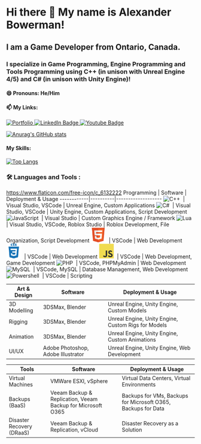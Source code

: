 # Hi there 👋 My name is Alexander Bowerman! 

## I am a Game Developer from Ontario, Canada. 

### I specialize in Game Programming, Engine Programming and Tools Programming using C++ (in unison with Unreal Engine 4/5) and C# (in unison with Unity Engine)!
#### 😄 Pronouns: He/Him

#### 📫 My Links: 
<div id="badges">
  <a href="[Portfolio](https://alexanderbowerman.dev)">
    <img src="https://img.shields.io/badge/My_Portfolio-blue" alt="Portfolio"/>
  </a>
  <a href="[LinkedIn](https://www.linkedin.com/in/alexander-bowerman)">
    <img src="https://img.shields.io/badge/LinkedIn-blue?style=for-the-badge&logo=linkedin&logoColor=white" alt="LinkedIn Badge"/>
  </a>
  <a href="[YouTube](https://www.youtube.com/channel/UCp29V7G5opLfpUS7kLrA-XQ)">
    <img src="https://img.shields.io/badge/YouTube-red?style=for-the-badge&logo=youtube&logoColor=white" alt="Youtube Badge"/>
  </a>
</div>

[![Anurag's GitHub stats](https://github-readme-stats.vercel.app/api?username=XenWulf&count_private=true&show_icons=true&theme=dark)](https://github.com/anuraghazra/github-readme-stats)

#### My Skills:

[![Top Langs](https://github-readme-stats.vercel.app/api/top-langs/?username=XenWulf&theme=dark&count_private=true&exclude_repo=Xayahxen.github.io,MyPortfolio,UnrealEngineTemplates,eCommerceWebsite&hide=css,html,shell,perl&layout=compact)](https://github.com/anuraghazra/github-readme-stats)

### :hammer_and_wrench: Languages and Tools :
https://www.flaticon.com/free-icon/c_6132222
Programming | Software | Deployment & Usage
------------|----------|-------------------
<img src="https://cdn.jsdelivr.net/gh/devicons/devicon@latest/icons/cplusplus/cplusplus-original.svg" title="C++" alt="C++" width="40" height="40"/>&nbsp; | Visual Studio, VSCode | Unreal Engine, Custom Applications
<img src="https://cdn.jsdelivr.net/gh/devicons/devicon@latest/icons/csharp/csharp-original.svg" title="C#" alt="C#" width="40" height="40"/>&nbsp; |  Visual Studio, VSCode | Unity Engine, Custom Applications, Script Development
<img src="https://cdn.jsdelivr.net/gh/devicons/devicon@latest/icons/opengl/opengl-original.svg" title="OpenGL" alt="JavaScript" width="40" height="40"/>&nbsp; | Visual Studio | Custom Graphics Engine / Framework
<img src="https://cdn.jsdelivr.net/gh/devicons/devicon@latest/icons/lua/lua-original.svg" title="Lua" alt="Lua" width="40" height="40"/>&nbsp; | Visual Studio, VSCode, Roblox Studio | Roblox Development, File Organization, Script Development
<img src="https://github.com/devicons/devicon/blob/master/icons/html5/html5-original.svg" title="HTML5" alt="HTML" width="40" height="40"/>&nbsp; | VSCode | Web Development
<img src="https://github.com/devicons/devicon/blob/master/icons/css3/css3-plain-wordmark.svg"  title="CSS3" alt="CSS" width="40" height="40"/>&nbsp; | VSCode | Web Development
<img src="https://github.com/devicons/devicon/blob/master/icons/javascript/javascript-original.svg" title="JavaScript" alt="JavaScript" width="40" height="40"/>&nbsp; | VSCode | Web Development, Game Development
<img src="https://cdn.jsdelivr.net/gh/devicons/devicon@latest/icons/php/php-original.svg" title="PHP" alt="PHP" width="40" height="40"/>&nbsp; | VSCode, PHPMyAdmin | Web Development
<img src="https://cdn.jsdelivr.net/gh/devicons/devicon@latest/icons/mysql/mysql-original-wordmark.svg" title="MySQL"  alt="MySQL" width="40" height="40"/>&nbsp; | VSCode, MySQL | Database Management, Web Development
<img src="https://cdn.jsdelivr.net/gh/devicons/devicon@latest/icons/powershell/powershell-original.svg" title="Powershell"  alt="Powershell" width="40" height="40"/>&nbsp; | VSCode | Scripting




Art & Design | Software | Deployment & Usage
-------------|----------|-------------------
3D Modelling | 3DSMax, Blender | Unreal Engine, Unity Engine, Custom Models
Rigging | 3DSMax, Blender | Unreal Engine, Unity Engine, Custom Rigs for Models
Animation | 3DSMax, Blender | Unreal Engine, Unity Engine, Custom Animations
UI/UX | Adobe Photoshop, Adobe Illustrator | Unreal Engine, Unity Engine, Web Development

Tools | Software | Deployment & Usage
-------------|----------|-------------------
Virtual Machines | VMWare ESXI, vSphere | Virtual Data Centers, Virtual Environments
Backups (BaaS) | Veeam Backup & Replication, Veeam Backup for Microsoft O365| Backups for VMs, Backups for Microsoft O365, Backups for Data
Disaster Recovery (DRaaS) | Veeam Backup & Replication, vCloud | Disaster Recovery as a Solution


<!--
**XaYaHxen/XaYaHxen** is a ✨ _special_ ✨ repository because its `README.md` (this file) appears on your GitHub profile.

Here are some ideas to get you started:

- 🔭 I’m currently working on ...
- 🌱 I’m currently learning ...
- 👯 I’m looking to collaborate on ...
- 🤔 I’m looking for help with ...
- 💬 Ask me about ...
- 📫 How to reach me: ...
- 😄 Pronouns: ...
- ⚡ Fun fact: ...
-->
